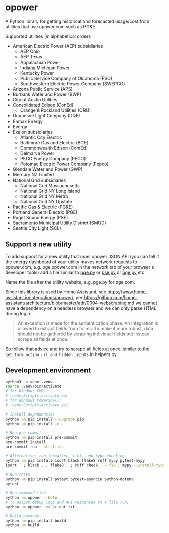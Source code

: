 # opower

A Python library for getting historical and forecasted usage/cost from utilities that use opower.com such as PG&amp;E.

Supported utilities (in alphabetical order):

- American Electric Power (AEP) subsidiaries
  - AEP Ohio
  - AEP Texas
  - Appalachian Power
  - Indiana Michigan Power
  - Kentucky Power
  - Public Service Company of Oklahoma (PSO)
  - Southwestern Electric Power Company (SWEPCO)
- Arizona Public Service (APS)
- Burbank Water and Power (BWP)
- City of Austin Utilities
- Consolidated Edison (ConEd)
  - Orange & Rockland Utilities (ORU)
- Duquesne Light Company (DQE)
- Enmax Energy
- Evergy
- Exelon subsidiaries
  - Atlantic City Electric
  - Baltimore Gas and Electric (BGE)
  - Commonwealth Edison (ComEd)
  - Delmarva Power
  - PECO Energy Company (PECO)
  - Potomac Electric Power Company (Pepco)
- Glendale Water and Power (GWP)
- Mercury NZ Limited
- National Grid subsidiaries
  - National Grid Massachusetts
  - National Grid NY Long Island
  - National Grid NY Metro
  - National Grid NY Upstate
- Pacific Gas & Electric (PG&E)
- Portland General Electric (PGE)
- Puget Sound Energy (PSE)
- Sacramento Municipal Utility District (SMUD)
- Seattle City Light (SCL)

## Support a new utility

To add support for a new utility that uses opower JSON API (you can tell if the energy dashboard of your utility makes network requests to opower.com, e.g. pge.opower.com in the network tab of your browser's developer tools) add a file similar to
[pge.py](https://github.com/tronikos/opower/blob/main/src/opower/utilities/pge.py)
or [pse.py](https://github.com/tronikos/opower/blob/main/src/opower/utilities/pse.py)
or [bge.py](https://github.com/tronikos/opower/blob/main/src/opower/utilities/bge.py)
etc.

Name the file after the utility website, e.g. pge.py for pge.com.

Since this library is used by Home Assistant, see <https://www.home-assistant.io/integrations/opower/>, per <https://github.com/home-assistant/architecture/blob/master/adr/0004-webscraping.md> we cannot have a dependency on a headless browser and we can only parse HTML during login.

> An exception is made for the authentication phase. An integration is allowed to extract fields from forms. To make it more robust, data should not be gathered by scraping individual fields but instead scrape all fields at once.

So follow that advice and try to scrape all fields at once, similar to the `get_form_action_url_and_hidden_inputs` in helpers.py.

## Development environment

```sh
python3 -m venv .venv
source .venv/bin/activate
# for Windows CMD:
# .venv\Scripts\activate.bat
# for Windows PowerShell:
# .venv\Scripts\Activate.ps1

# Install dependencies
python -m pip install --upgrade pip
python -m pip install -e .

# Run pre-commit
python -m pip install pre-commit
pre-commit install
pre-commit run --all-files

# Alternative: run formatter, lint, and type checking
python -m pip install isort black flake8 ruff mypy pytest-mypy
isort . ; black . ; flake8 . ; ruff check . --fix ; mypy --install-types .

# Run tests
python -m pip install pytest pytest-asyncio python-dotenv
pytest

# Run command line
python -m opower --help
# To output debug logs and API responses to a file run:
python -m opower -vv 2> out.txt

# Build package
python -m pip install build
python -m build
```
